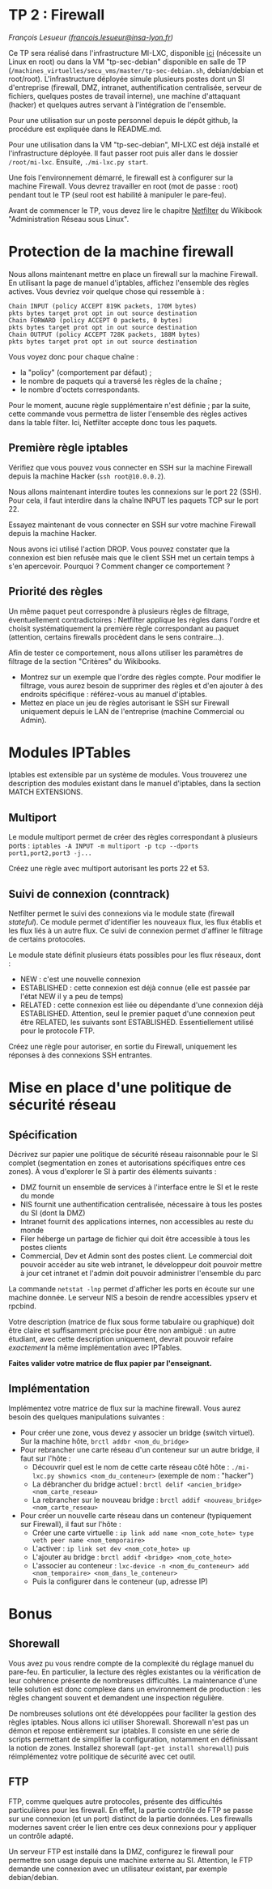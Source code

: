 # TP 2 : Firewall

_François Lesueur ([francois.lesueur@insa-lyon.fr](mailto:francois.lesueur@insa-lyon.fr))_

Ce TP sera réalisé dans l'infrastructure MI-LXC, disponible [ici](https://github.com/flesueur/mi-lxc) (nécessite un Linux en root) ou dans la VM "tp-sec-debian" disponible en salle de TP (`/machines_virtuelles/secu_vms/master/tp-sec-debian.sh`, debian/debian et root/root). L'infrastructure déployée simule plusieurs postes dont un SI d'entreprise (firewall, DMZ, intranet, authentification centralisée, serveur de fichiers, quelques postes de travail interne), une machine d'attaquant (hacker) et quelques autres servant à l'intégration de l'ensemble.

Pour une utilisation sur un poste personnel depuis le dépôt github, la procédure est expliquée dans le README.md.

Pour une utilisation dans la VM "tp-sec-debian", MI-LXC est déjà installé et l'infrastructure déployée. Il faut passer root puis aller dans le dossier `/root/mi-lxc`. Ensuite, `./mi-lxc.py start`.

Une fois l'environnement démarré, le firewall est à configurer sur la machine Firewall. Vous devrez travailler en root (mot de passe : root) pendant tout le TP (seul root est habilité à manipuler le pare-feu).

Avant de commencer le TP, vous devez lire le chapitre [Netfilter](https://fr.wikibooks.org/wiki/Administration_r%C3%A9seau_sous_Linux/Netfilter) du Wikibook "Administration Réseau sous Linux".


Protection de la machine firewall
=================================

Nous allons maintenant mettre en place un firewall sur la machine Firewall. En utilisant la page de manuel d'iptables, affichez l'ensemble des règles actives. Vous devriez voir quelque chose qui ressemble à :

```
Chain INPUT (policy ACCEPT 819K packets, 170M bytes)
pkts bytes target prot opt in out source destination
Chain FORWARD (policy ACCEPT 0 packets, 0 bytes)
pkts bytes target prot opt in out source destination
Chain OUTPUT (policy ACCEPT 728K packets, 188M bytes)
pkts bytes target prot opt in out source destination
```

Vous voyez donc pour chaque chaîne :

* la "policy" (comportement par défaut) ;
* le nombre de paquets qui a traversé les règles de la chaîne ;
* le nombre d'octets correspondants.

Pour le moment, aucune règle supplémentaire n'est définie ; par la suite, cette commande vous permettra de lister l'ensemble des règles actives dans la table filter. Ici, Netfilter accepte donc tous les paquets.

Première règle iptables
-----------------------

Vérifiez que vous pouvez vous connecter en SSH sur la machine Firewall depuis la machine Hacker (`ssh root@10.0.0.2`).

Nous allons maintenant interdire toutes les connexions sur le port 22 (SSH). Pour cela, il faut interdire dans la chaîne INPUT les paquets TCP sur le port 22.

Essayez maintenant de vous connecter en SSH sur votre machine Firewall depuis la machine Hacker.

Nous avons ici utilisé l'action DROP. Vous pouvez constater que la connexion est bien refusée mais que le client SSH met un certain temps à s'en apercevoir. Pourquoi ? Comment changer ce comportement ?


Priorité des règles
-------------------

Un même paquet peut correspondre à plusieurs règles de filtrage, éventuellement contradictoires : Netfilter applique les règles dans l'ordre et choisit systématiquement la première règle correspondant au paquet (attention, certains firewalls procèdent dans le sens contraire...).

Afin de tester ce comportement, nous allons utiliser les paramètres de filtrage de la section "Critères" du Wikibooks.

* Montrez sur un exemple que l'ordre des règles compte. Pour modifier le filtrage, vous aurez besoin de supprimer des règles et d'en ajouter à des endroits spécifique : référez-vous au manuel d'iptables.
* Mettez en place un jeu de règles autorisant le SSH sur Firewall uniquement depuis le LAN de l'entreprise (machine Commercial ou Admin).


Modules IPTables
================

Iptables est extensible par un système de modules. Vous trouverez une description des modules existant dans le manuel d'iptables, dans la section MATCH EXTENSIONS.

Multiport
---------

Le module multiport permet de créer des règles correspondant à plusieurs ports : `iptables -A INPUT -m multiport -p tcp --dports port1,port2,port3 -j...`

Créez une règle avec multiport autorisant les ports 22 et 53.


Suivi de connexion (conntrack)
------------------------------

Netfilter permet le suivi des connexions via le module state (firewall _stateful_). Ce module permet d'identifier les nouveaux flux, les flux établis et les flux liés à un autre flux. Ce suivi de connexion permet d'affiner le filtrage de certains protocoles.

Le module state définit plusieurs états possibles pour les flux réseaux, dont :

* NEW : c'est une nouvelle connexion
* ESTABLISHED : cette connexion est déjà connue (elle est passée par l'état NEW il y a peu de temps)
* RELATED : cette connexion est liée ou dépendante d'une connexion déjà ESTABLISHED. Attention, seul le premier paquet d'une connexion peut être RELATED, les suivants sont ESTABLISHED. Essentiellement utilisé pour le protocole FTP.

Créez une règle pour autoriser, en sortie du Firewall, uniquement les réponses à des connexions SSH entrantes.


Mise en place d'une politique de sécurité réseau
================================================

Spécification
-------------

Décrivez sur papier une politique de sécurité réseau raisonnable pour le SI complet (segmentation en zones et autorisations spécifiques entre ces zones). À vous d'explorer le SI à partir des éléments suivants :

* DMZ fournit un ensemble de services à l'interface entre le SI et le reste du monde
* NIS fournit une authentification centralisée, nécessaire à tous les postes du SI (dont la DMZ)
* Intranet fournit des applications internes, non accessibles au reste du monde
* Filer héberge un partage de fichier qui doit être accessible à tous les postes clients
* Commercial, Dev et Admin sont des postes client. Le commercial doit pouvoir accéder au site web intranet, le développeur doit pouvoir mettre à jour cet intranet et l'admin doit pouvoir administrer l'ensemble du parc

La commande `netstat -lnp` permet d'afficher les ports en écoute sur une machine donnée. Le serveur NIS a besoin de rendre accessibles ypserv et rpcbind.

Votre description (matrice de flux sous forme tabulaire ou graphique) doit être claire et suffisamment précise pour être non ambiguë : un autre étudiant, avec cette description uniquement, devrait pouvoir refaire _exactement_ la même implémentation avec IPTables.

__Faites valider votre matrice de flux papier par l'enseignant.__


Implémentation
--------------

Implémentez votre matrice de flux sur la machine firewall. Vous aurez besoin des quelques manipulations suivantes :

* Pour créer une zone, vous devez y associer un bridge (switch virtuel). Sur la machine hôte, `brctl addbr <nom_du_bridge>`
* Pour rebrancher une carte réseau d'un conteneur sur un autre bridge, il faut sur l'hôte :
	* Découvrir quel est le nom de cette carte réseau côté hôte : `./mi-lxc.py shownics <nom_du_conteneur>` (exemple de nom : "hacker")
	* La débrancher du bridge actuel : `brctl delif <ancien_bridge> <nom_carte_reseau>`
	* La rebrancher sur le nouveau bridge : `brctl addif <nouveau_bridge> <nom_carte_reseau>`
* Pour créer un nouvelle carte réseau dans un conteneur (typiquement sur Firewall), il faut sur l'hôte :
	* Créer une carte virtuelle : `ip link add name <nom_cote_hote> type veth peer name <nom_temporaire>`
	* L'activer : `ip link set dev <nom_cote_hote> up`
	* L'ajouter au bridge : `brctl addif <bridge> <nom_cote_hote>`
	* L'associer au conteneur : `lxc-device -n <nom_du_conteneur> add <nom_temporaire> <nom_dans_le_conteneur>`
	* Puis la configurer dans le conteneur (up, adresse IP)

Bonus
=====

Shorewall
---------
Vous avez pu vous rendre compte de la complexité du réglage manuel du pare-feu. En particulier, la lecture des règles existantes ou la vérification de leur cohérence présente de nombreuses difficultés. La maintenance d'une telle solution est donc complexe dans un environnement de production : les règles changent souvent et demandent une inspection régulière.

De nombreuses solutions ont été développées pour faciliter la gestion des règles iptables. Nous allons ici utiliser Shorewall. Shorewall n'est pas un démon et repose entièrement sur iptables. Il consiste en une série de scripts permettant de simplifier la configuration, notamment en définissant la notion de zones. Installez shorewall (`apt-get install shorewall`) puis réimplémentez votre politique de sécurité avec cet outil.


FTP
---

FTP, comme quelques autre protocoles, présente des difficultés particulières pour les firewall. En effet, la partie contrôle de FTP se passe sur une connexion (et un port) distinct de la partie données. Les firewalls modernes savent créer le lien entre ces deux connexions pour y appliquer un contrôle adapté.

Un serveur FTP est installé dans la DMZ, configurez le firewall pour permettre son usage depuis une machine externe au SI. Attention, le FTP demande une connexion avec un utilisateur existant, par exemple debian/debian.

